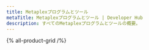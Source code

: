 ```yaml
---
title: Metaplexプログラムとツール
metaTitle: Metaplexプログラムとツール | Developer Hub
description: すべてのMetaplexプログラムとツールの概要。
---
```


{% all-product-grid /%}